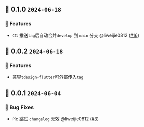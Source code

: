 

## 🌈 0.1.0 `2024-06-18` 
### 🚀 Features
- `CI`: 推送`tag`后自动合并`develop` 到 `main` 分支 @liweijie0812 ([#16](https://github.com/TDesignOteam/tdesign-changelog-action/pull/16))


## 🌈 0.0.2 `2024-06-18` 
### 🚀 Features
- 兼容`tdesign-flutter`可外部传入`tag`


## 🌈 0.0.1 `2024-06-04` 
### 🐞 Bug Fixes
- `PR`: 跳过 `changelog` 无效 @liweijie0812 ([#3](https://github.com/TDesignOteam/tdesign-changelog-action/pull/3))
